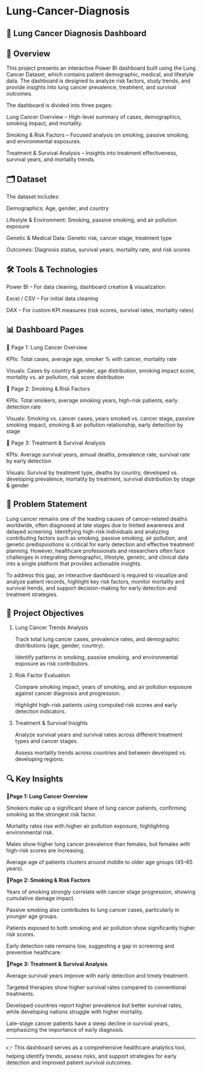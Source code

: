 # Lung-Cancer-Diagnosis
## **🚀 Lung Cancer Diagnosis Dashboard**

## **📖 Overview**

This project presents an interactive Power BI dashboard built using the Lung Cancer Dataset, which contains patient demographic, medical, and lifestyle data. The dashboard is designed to analyze risk factors, study trends, and provide insights into lung cancer prevalence, treatment, and survival outcomes.


The dashboard is divided into three pages:

Lung Cancer Overview – High-level summary of cases, demographics, smoking impact, and mortality.

Smoking & Risk Factors – Focused analysis on smoking, passive smoking, and environmental exposures.

Treatment & Survival Analysis – Insights into treatment effectiveness, survival years, and mortality trends.




## **🗂 Dataset**

The dataset includes:

Demographics: Age, gender, and country

Lifestyle & Environment: Smoking, passive smoking, and air pollution exposure

Genetic & Medical Data: Genetic risk, cancer stage, treatment type

Outcomes: Diagnosis status, survival years, mortality rate, and risk scores



## **🛠 Tools & Technologies**

Power BI – For data cleaning, dashboard creation & visualization

Excel / CSV – For initial data cleaning 

DAX – For custom KPI measures (risk scores, survival rates, mortality rates)




## **📊 Dashboard Pages**

🔹 Page 1: Lung Cancer Overview

KPIs: Total cases, average age, smoker % with cancer, mortality rate

Visuals: Cases by country & gender, age distribution, smoking impact score, mortality vs. air pollution, risk score distribution

🔹 Page 2: Smoking & Risk Factors

KPIs: Total smokers, average smoking years, high-risk patients, early detection rate

Visuals: Smoking vs. cancer cases, years smoked vs. cancer stage, passive smoking impact, smoking & air pollution relationship, early detection by stage

🔹 Page 3: Treatment & Survival Analysis

KPIs: Average survival years, annual deaths, prevalence rate, survival rate by early detection

Visuals: Survival by treatment type, deaths by country, developed vs. developing prevalence, mortality by treatment, survival distribution by stage & gender



## **📌 Problem Statement**

Lung cancer remains one of the leading causes of cancer-related deaths worldwide, often diagnosed at late stages due to limited awareness and delayed screening. Identifying high-risk individuals and analyzing contributing factors such as smoking, passive smoking, air pollution, and genetic predispositions is critical for early detection and effective treatment planning. However, healthcare professionals and researchers often face challenges in integrating demographic, lifestyle, genetic, and clinical data into a single platform that provides actionable insights.

To address this gap, an interactive dashboard is required to visualize and analyze patient records, highlight key risk factors, monitor mortality and survival trends, and support decision-making for early detection and treatment strategies.



## **🎯 Project Objectives**

1. Lung Cancer Trends Analysis

   Track total lung cancer cases, prevalence rates, and demographic distributions (age, gender, country).

   Identify patterns in smoking, passive smoking, and environmental exposure as risk contributors.

2. Risk Factor Evaluation

   Compare smoking impact, years of smoking, and air pollution exposure against cancer diagnosis and progression.

   Highlight high-risk patients using computed risk scores and early detection indicators.

3. Treatment & Survival Insights

   Analyze survival years and survival rates across different treatment types and cancer stages.

   Assess mortality trends across countries and between developed vs. developing regions.




## **🔍 Key Insights**

🔹**Page 1: Lung Cancer Overview**

Smokers make up a significant share of lung cancer patients, confirming smoking as the strongest risk factor.

Mortality rates rise with higher air pollution exposure, highlighting environmental risk.

Males show higher lung cancer prevalence than females, but females with high-risk scores are increasing.

Average age of patients clusters around middle to older age groups (45–65 years).


🔹**Page 2: Smoking & Risk Factors**

Years of smoking strongly correlate with cancer stage progression, showing cumulative damage impact.

Passive smoking also contributes to lung cancer cases, particularly in younger age groups.

Patients exposed to both smoking and air pollution show significantly higher risk scores.

Early detection rate remains low, suggesting a gap in screening and preventive healthcare.


🔹**Page 3: Treatment & Survival Analysis**

Average survival years improve with early detection and timely treatment.

Targeted therapies show higher survival rates compared to conventional treatments.

Developed countries report higher prevalence but better survival rates, while developing nations struggle with higher mortality.

Late-stage cancer patients have a steep decline in survival years, emphasizing the importance of early diagnosis.

--- 

👉 This dashboard serves as a comprehensive healthcare analytics tool, helping identify trends, assess risks, and support strategies for early detection and improved patient survival outcomes.




